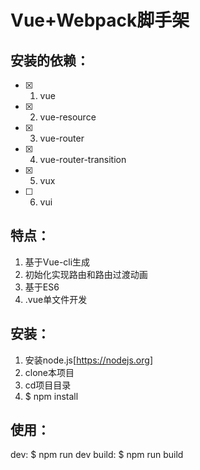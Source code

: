 # Vue+Webpack脚手架
## 安装的依赖：
- [x] 1. vue
- [x] 2. vue-resource
- [x] 3. vue-router
- [x] 4. vue-router-transition
- [x] 5. vux
- [ ] 6. vui

## 特点：
1. 基于Vue-cli生成
2. 初始化实现路由和路由过渡动画
3. 基于ES6
4. .vue单文件开发

## 安装：
1. 安装node.js[https://nodejs.org]
2. clone本项目
3. cd项目目录
4. $ npm install

## 使用：
dev: $ npm run dev
build: $ npm run build
